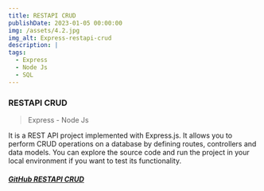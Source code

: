 ```yaml
---
title: RESTAPI CRUD
publishDate: 2023-01-05 00:00:00
img: /assets/4.2.jpg
img_alt: Express-restapi-crud
description: |
tags:
  - Express
  - Node Js
  - SQL
---
```

### RESTAPI CRUD
> Express - Node Js

It is a REST API project implemented with Express.js. It allows you to perform CRUD operations on a database by defining routes, controllers and data models. You can explore the source code and run the project in your local environment if you want to test its functionality.

##### <a href="https://github.com/Ivo196/Express-restapi-crud" target="_blank">GitHub RESTAPI CRUD</a>


